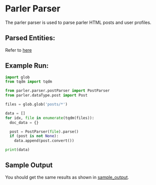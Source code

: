 # Parler Parser

The parler parser is used to parse parler HTML posts and user profiles.

## Parsed Entities:

Refer to [here](./parsedEntities.md)

## Example Run:

```python
import glob
from tqdm import tqdm

from parler.parser.postParser import PostParser
from parler.dataType.post import Post

files = glob.glob('posts/*')

data = []
for idx, file in enumerate(tqdm(files)):
  doc_data = {}

  post = PostParser(file).parse()
  if (post is not None):
    data.append(post.convert())

print(data)
```

## Sample Output

You should get the same results as shown in [sample_output](./sample_output.json).

